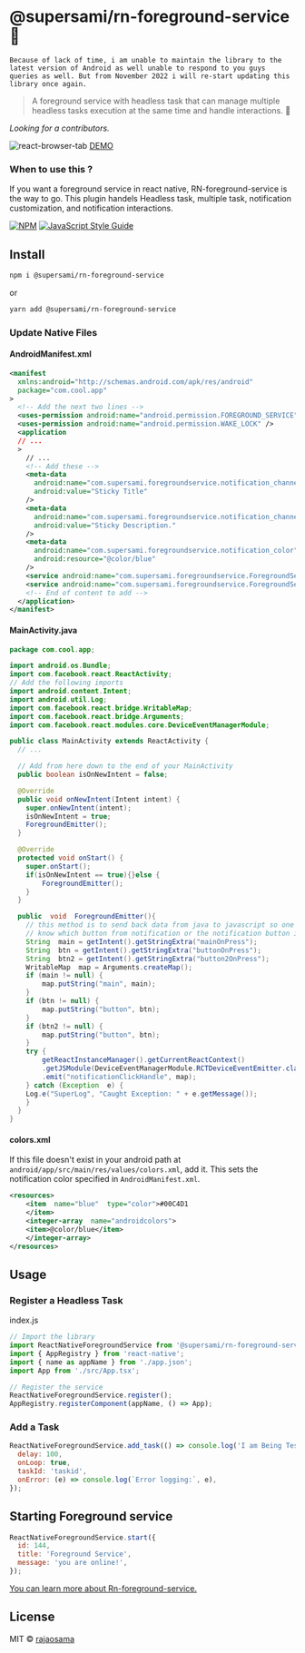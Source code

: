 # @supersami/rn-foreground-service 🤟


```
Because of lack of time, i am unable to maintain the library to the latest version of Android as well unable to respond to you guys queries as well. But from November 2022 i will re-start updating this library once again. 
```

> A foreground service with headless task that can manage multiple headless tasks execution at the same time and handle interactions. 🎉

_Looking for a contributors._

![react-browser-tab](https://miro.medium.com/max/1728/1*5ktY8XkS5a5iM6LsLOP7jw.png)
[DEMO](https://github.com/Raja0sama/ForegroundSerivceExample)

### When to use this ?

If you want a foreground service in react native, RN-foreground-service is the way to go. This plugin handels Headless task, multiple task, notification customization, and notification interactions.

[![NPM](https://img.shields.io/npm/v/@supersami/rn-foreground-service.svg)](https://www.npmjs.com/package/@supersami/rn-foreground-service) [![JavaScript Style Guide](https://img.shields.io/badge/code_style-standard-brightgreen.svg)](https://standardjs.com)

## Install

```bash
npm i @supersami/rn-foreground-service
```

or

```bash
yarn add @supersami/rn-foreground-service
```

### Update Native Files

#### AndroidManifest.xml

```xml
<manifest
  xmlns:android="http://schemas.android.com/apk/res/android"
  package="com.cool.app"
>
  <!-- Add the next two lines -->
  <uses-permission android:name="android.permission.FOREGROUND_SERVICE" />
  <uses-permission android:name="android.permission.WAKE_LOCK" />
  <application
  // ...
  >
    // ...
    <!-- Add these -->
    <meta-data
      android:name="com.supersami.foregroundservice.notification_channel_name"
      android:value="Sticky Title"
    />
    <meta-data
      android:name="com.supersami.foregroundservice.notification_channel_description"
      android:value="Sticky Description."
    />
    <meta-data
      android:name="com.supersami.foregroundservice.notification_color"
      android:resource="@color/blue"
    />
    <service android:name="com.supersami.foregroundservice.ForegroundService"></service>
    <service android:name="com.supersami.foregroundservice.ForegroundServiceTask"></service>
    <!-- End of content to add -->
  </application>
</manifest>
```

#### MainActivity.java

```java
package com.cool.app;

import android.os.Bundle;
import com.facebook.react.ReactActivity;
// Add the following imports
import android.content.Intent;
import android.util.Log;
import com.facebook.react.bridge.WritableMap;
import com.facebook.react.bridge.Arguments;
import com.facebook.react.modules.core.DeviceEventManagerModule;

public class MainActivity extends ReactActivity {
  // ...

  // Add from here down to the end of your MainActivity
  public boolean isOnNewIntent = false;

  @Override
  public void onNewIntent(Intent intent) {
    super.onNewIntent(intent);
    isOnNewIntent = true;
    ForegroundEmitter();
  }

  @Override
  protected void onStart() {
    super.onStart();
    if(isOnNewIntent == true){}else {
        ForegroundEmitter();
    }
  }

  public  void  ForegroundEmitter(){
    // this method is to send back data from java to javascript so one can easily
    // know which button from notification or the notification button is clicked
    String  main = getIntent().getStringExtra("mainOnPress");
    String  btn = getIntent().getStringExtra("buttonOnPress");
    String  btn2 = getIntent().getStringExtra("button2OnPress");
    WritableMap  map = Arguments.createMap();
    if (main != null) {
        map.putString("main", main);
    }
    if (btn != null) {
        map.putString("button", btn);
    }
    if (btn2 != null) {
        map.putString("button", btn);
    }
    try {
        getReactInstanceManager().getCurrentReactContext()
        .getJSModule(DeviceEventManagerModule.RCTDeviceEventEmitter.class)
        .emit("notificationClickHandle", map);
    } catch (Exception  e) {
    Log.e("SuperLog", "Caught Exception: " + e.getMessage());
    }
  }
}
```

#### colors.xml

If this file doesn't exist in your android path at `android/app/src/main/res/values/colors.xml`, add it. This sets the notification color specified in `AndroidManifest.xml`.

```xml
<resources>
    <item  name="blue"  type="color">#00C4D1
    </item>
    <integer-array  name="androidcolors">
    <item>@color/blue</item>
    </integer-array>
</resources>
```

## Usage

### Register a Headless Task

index.js

```js
// Import the library
import ReactNativeForegroundService from '@supersami/rn-foreground-service';
import { AppRegistry } from 'react-native';
import { name as appName } from './app.json';
import App from './src/App.tsx';

// Register the service
ReactNativeForegroundService.register();
AppRegistry.registerComponent(appName, () => App);
```

### Add a Task

```js
ReactNativeForegroundService.add_task(() => console.log('I am Being Tested'), {
  delay: 100,
  onLoop: true,
  taskId: 'taskid',
  onError: (e) => console.log(`Error logging:`, e),
});
```

## Starting Foreground service

```js
ReactNativeForegroundService.start({
  id: 144,
  title: 'Foreground Service',
  message: 'you are online!',
});
```

[You can learn more about Rn-foreground-service.](https://medium.com/javascript-in-plain-english/react-native-foreground-service-f7fc8e617fba)

## License

MIT © [rajaosama](https://github.com/raja0sama)
